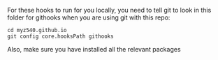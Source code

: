 For these hooks to run for you locally, you need to tell git to look in this folder
for githooks when you are using git with this repo:

```
cd myz540.github.io
git config core.hooksPath githooks
```

Also, make sure you have installed all the relevant packages